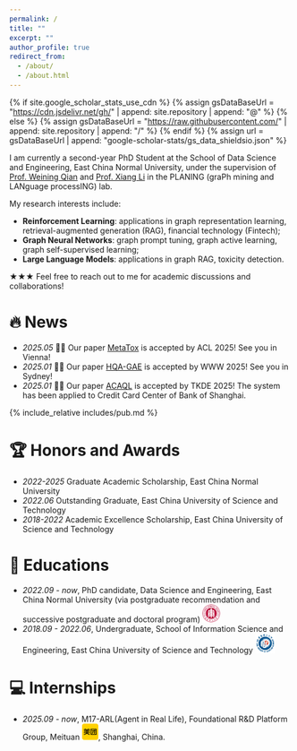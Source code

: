 ```yaml
---
permalink: /
title: ""
excerpt: ""
author_profile: true
redirect_from: 
  - /about/
  - /about.html
---
```


{% if site.google_scholar_stats_use_cdn %}
{% assign gsDataBaseUrl = "https://cdn.jsdelivr.net/gh/" | append: site.repository | append: "@" %}
{% else %}
{% assign gsDataBaseUrl = "https://raw.githubusercontent.com/" | append: site.repository | append: "/" %}
{% endif %}
{% assign url = gsDataBaseUrl | append: "google-scholar-stats/gs_data_shieldsio.json" %}

<span class='anchor' id='about-me'></span>

I am currently a second-year PhD Student at the School of Data Science and Engineering, East China Normal University, under the supervision of [Prof. Weining Qian](https://scholar.google.com.hk/citations?hl=zh-CN&user=KqqoR6gAAAAJ) and [Prof. Xiang Li](https://lixiang3776.github.io/) in the PLANING (graPh mining and LANguage processING) lab.

My research interests include:
- **Reinforcement Learning**: applications in graph representation learning, retrieval-augmented generation (RAG), financial technology (Fintech);
- **Graph Neural Networks**: graph prompt tuning, graph active learning, graph self-supervised learning;
- **Large Language Models**: applications in graph RAG, toxicity detection.

★★★ Feel free to reach out to me for academic discussions and collaborations!


<span class='anchor' id='publications'></span>

# 🔥 News
- *2025.05* 🥂🥂 Our paper [MetaTox](https://arxiv.org/abs/2412.15268) is accepted by ACL 2025! See you in Vienna!
- *2025.01* 🥂🥂 Our paper [HQA-GAE](https://dl.acm.org/doi/abs/10.1145/3696410.3714656) is accepted by WWW 2025! See you in Sydney!
- *2025.01* 📸📸 Our paper [ACAQL](https://ieeexplore.ieee.org/abstract/document/10836919) is accepted by TKDE 2025! The system has been applied to Credit Card Center of Bank of Shanghai.

{% include_relative includes/pub.md %}


# 🏆 Honors and Awards
- *2022-2025* Graduate Academic Scholarship, East China Normal University
- *2022.06* Outstanding Graduate, East China University of Science and Technology
- *2018-2022* Academic Excellence Scholarship, East China University of Science and Technology 


# 📖 Educations
- *2022.09 - now*, PhD candidate, Data Science and Engineering, East China Normal University (via postgraduate recommendation and successive postgraduate and doctoral program) <img src='./images/logos/ecnu.png' style='width: 2.3em;'>
- *2018.09 - 2022.06*, Undergraduate, School of Information Science and Engineering, East China University of Science and Technology  <img src='./images/logos/ecust.png' style='width: 2.5em;'>


<!-- # 💬 Invited Talks
- *2021.06*, Lorem ipsum dolor sit amet, consectetur adipiscing elit. Vivamus ornare aliquet ipsum, ac tempus justo dapibus sit amet. 
- *2021.03*, Lorem ipsum dolor sit amet, consectetur adipiscing elit. Vivamus ornare aliquet ipsum, ac tempus justo dapibus sit amet.  \| [\[video\]](https://github.com/) -->


# 💻 Internships
- *2025.09 - now*, M17-ARL(Agent in Real Life), Foundational R&D Platform Group, Meituan <img src='./images/logos/meituan.png' style='width: 2.1em;'>, Shanghai, China.
